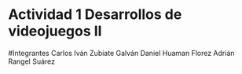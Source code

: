 # Actividad 1 Desarrollos de videojuegos II
#Integrantes
Carlos Iván Zubiate Galván
Daniel Huaman Florez
Adrián Rangel Suárez
